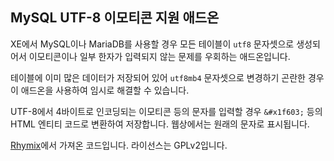 
MySQL UTF-8 이모티콘 지원 애드온
--------------------------------

XE에서 MySQL이나 MariaDB를 사용할 경우 모든 테이블이 `utf8` 문자셋으로 생성되어서
이모티콘이나 일부 한자가 입력되지 않는 문제를 우회하는 애드온입니다.

테이블에 이미 많은 데이터가 저장되어 있어 `utf8mb4` 문자셋으로 변경하기 곤란한 경우
이 애드온을 사용하여 임시로 해결할 수 있습니다.

UTF-8에서 4바이트로 인코딩되는 이모티콘 등의 문자를 입력할 경우
`&#x1f603;` 등의 HTML 엔티티 코드로 변환하여 저장합니다.
웹상에서는 원래의 문자로 표시됩니다.

[Rhymix](https://github.com/rhymix/rhymix/pull/116)에서 가져온 코드입니다.
라이선스는 GPLv2입니다.
